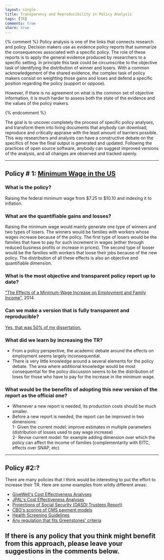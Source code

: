 ```yaml
---
layout: single
title: Transparency and Reproducibility in Policy Analysis
tags: [TR]
comments: true
share: true
---
```


{% comment %}
Policy analysis is one of the links that connects research and policy. Decision makers use as evidence policy reports that summarize the consequences associated with a specific policy. The role of these reports is to apply the general evidence produced by researchers to a specific setting. In principle this task could be circumscribe to the objective task of identifying the distribution of winner and losers. With a common acknowledgement of the shared evidence, the complex task of policy makers consist on weighting those gains and loses and defend a specific position regarding the policy (support or oppose). 

However, if there is no agreement on what is the common set of objective information, it is much harder to assess both the state of the evidence and the values of the policy makers. 

{% endcomment %}


The goal is to uncover completely the process of specific policy analyses, and transform them into living documents that anybody can download, reproduce and critically appraise with the least amount of barriers possible. This way researchers and analysts can have a constructive debate on the specifics of how the final output is generated and updated. Following the practices of open source software, anybody can suggest improved versions of the analysis, and all changes are observed and tracked openly. 

---  

## Policy \# 1: [Minimum Wage in the US](https://rpubs.com/fhoces/dd_cbo_test1)  

### What is the policy?  
Raising the federal minimum wage from $7.25 to $10.10 and indexing it to inflation. 

### What are the quantifiable gains and losses?
Raising the minimum wage would mainly generate one type of winners and two types of losers. The winners would be families with workers whose wages increase because of the policy. The first type of losers would be the families that have to pay for such increment in wages (either through reduced business profits or increase in prices). The second type of looser would be the families with workers that loose their jobs because of the new policy. The distribution of all these effects is also an objective and quantifiable dimension. 

### What is the most objective and transparent policy report up to date?  
["The Effects of a Minimum-Wage Increase on Employment and Family Income"](https://www.cbo.gov/publication/44995), 2014.

### Can we make a version that is fully transparent and reproducible? 
[Yes, that was 50% of my dissertation.](https://rpubs.com/fhoces/dd_cbo_test1)

### What did we learn by increasing the TR? 
- From a policy perspective, the academic debate around the effects on employment seems largely inconsequential.   
- There is very little knowledge around a several elements for the policy debate. The area where additional knowledge would be most consequential for the policy discussion seems to be the distribution of loses for those who have to pay for the increase in the minimum wage.   

### What would be the benefits of adopting this new version of the report as the official one?
-  Whenever a new report is needed, its production costs should be much smaller. 
-  Before a new report is needed, the report can be improved in two dimensions:  
  1- Given the current model: improve estimates in multiple parameters (distribution of losses used to pay wage increase)   
  2- Revise current model: for example adding dimension over which the policy can affect the income of families (complementarity with EITC, effects over SNAP, etc)


---    

## Policy \#2:?  

There are many policies that I think would be interesting to put the effort to increase their TR. 
Here are some examples from wildly different areas:  
 - [GiveWell's Cost Effectiveness Analyses](http://www.givewell.org/how-we-work/our-criteria/cost-effectiveness/cost-effectiveness-models)  
 - [JPAL's  Cost Effectiveness Analyses](https://www.povertyactionlab.org/research-resources/cost-effectiveness)   
 - [Projections of Social Security (OASDI Trustees Report)](https://www.ssa.gov/OACT/tr/2015/index.html)    
 - [CBO's scoring of CMS payment models](http://www.modernhealthcare.com/article/20160907/NEWS/160909934?CSAuthResp=1%3A1473623767291245%3A241396%3A1024%3A24%3Aapproved%3A455163CA487F7EF73B5938F8D35CACA0)  
 - [Health Screening Guidelines](http://jamanetwork.com/journals/jama/fullarticle/2529493)  
 - [Any regulation that fits Greenstones' criteria](http://www.tobinproject.org/sites/tobinproject.org/files/assets/New_Perspectives_Ch5_Greenstone.pdf)  
 
**If there is any policy that you think might benefit from this approach, please leave your suggestions in the comments below.** 
---

